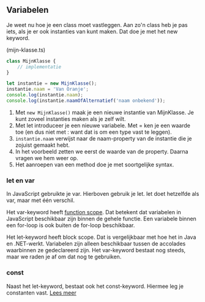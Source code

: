 ## Variabelen

Je weet nu hoe je een class moet vastleggen. Aan zo'n class heb je pas iets, als je er ook instanties van kunt maken. 
Dat doe je met het new keyword.

(mijn-klasse.ts)
```TypeScript
class MijnKlasse {
    // implementatie
}

let instantie = new MijnKlasse();
instantie.naam = 'Van Oranje';
console.log(instantie.naam);
console.log(instantie.naamOfAlternatief('naam onbekend'));
```

1. Met `new MijnKlasse()` maak je een nieuwe instantie van MijnKlasse. Je kunt zoveel instanties maken als je zelf wilt.
2. Met let introduceer je een nieuwe variabele. Met = ken je een waarde toe (en dus niet met : want dat is om een type
   vast te leggen).
4. `instantie.naam` verwijst naar de naam-property van de instantie die je zojuist gemaakt hebt.
5. In het voorbeeld zetten we eerst de waarde van de property. Daarna vragen we hem weer op.
6. Het aanroepen van een method doe je met soortgelijke syntax.

### let en var

In JavaScript gebruikte je var. Hierboven gebruik je let. let doet hetzelfde als var, maar met &eacute;&eacute;n
verschil.

Het var-keyword heeft [function scope](http://www.w3schools.com/js/js_scope.asp). Dat betekent dat variabelen in 
JavaScript beschikbaar zijn binnen de gehele functie. Een variabele binnen een for-loop is ook buiten de for-loop
beschikbaar.

Het let-keyword heeft block scope. Dat is vergelijkbaar met hoe het in Java en .NET-werkt. Variabelen zijn alleen
beschikbaar tussen de accolades waarbinnen ze gedeclareerd zijn. Het var-keyword bestaat nog steeds, maar we raden je af 
om dat nog te gebruiken.

### const

Naast het let-keyword, bestaat ook het const-keyword. Hiermee leg je constanten vast.
[Lees meer](https://www.typescriptlang.org/docs/handbook/variable-declarations.html)
